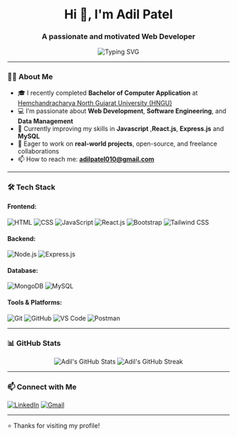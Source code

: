 <h1 align="center">Hi 👋, I'm Adil Patel</h1>
<h3 align="center">A passionate and motivated Web Developer</h3>

<p align="center">
  <img src="https://readme-typing-svg.demolab.com?font=Fira+Code&weight=500&pause=1000&center=true&width=435&lines=Full+Stack+Developer;MERN+Stack+Developer;React.js+Lover;Open+Source+Learner" alt="Typing SVG" />
</p>

---

### 👨‍💻 About Me

- 🎓 I recently completed **Bachelor of Computer Application** at [Hemchandracharya North Gujarat University (HNGU)](https://www.ngu.ac.in/)
- 💻 I’m passionate about **Web Development**, **Software Engineering**, and **Data Management**
- 🌱 Currently improving my skills in **Javascript** ,**React.js**, **Express.js** and **MySQL** 
- 🚀 Eager to work on **real-world projects**, open-source, and freelance collaborations
- 📫 How to reach me: **adilpatel010@gmail.com**

---

### 🛠️ Tech Stack

#### Frontend:
![HTML](https://img.shields.io/badge/-HTML5-E34F26?style=flat&logo=html5&logoColor=white)
![CSS](https://img.shields.io/badge/-CSS3-1572B6?style=flat&logo=css3)
![JavaScript](https://img.shields.io/badge/-JavaScript-F7DF1E?style=flat&logo=javascript&logoColor=black)
![React.js](https://img.shields.io/badge/-React-61DAFB?style=flat&logo=react&logoColor=black)
![Bootstrap](https://img.shields.io/badge/-Bootstrap-7952B3?style=flat&logo=bootstrap)
![Tailwind CSS](https://img.shields.io/badge/-TailwindCSS-38B2AC?style=flat&logo=tailwind-css&logoColor=white)

#### Backend:
![Node.js](https://img.shields.io/badge/-Node.js-339933?style=flat&logo=nodedotjs&logoColor=white)
![Express.js](https://img.shields.io/badge/-Express.js-000000?style=flat&logo=express&logoColor=white)

#### Database:
![MongoDB](https://img.shields.io/badge/-MongoDB-47A248?style=flat&logo=mongodb&logoColor=white)
![MySQL](https://img.shields.io/badge/-MySQL-00758F?style=flat&logo=mysql&logoColor=white)

#### Tools & Platforms:
![Git](https://img.shields.io/badge/-Git-F05032?style=flat&logo=git&logoColor=white)
![GitHub](https://img.shields.io/badge/-GitHub-181717?style=flat&logo=github)
![VS Code](https://img.shields.io/badge/-VSCode-007ACC?style=flat&logo=visual-studio-code)
![Postman](https://img.shields.io/badge/-Postman-FF6C37?style=flat&logo=postman&logoColor=white)

---

### 📊 GitHub Stats

<p align="center">
  <img src="https://github-readme-stats.vercel.app/api?username=AdilPatel&show_icons=true&theme=github_dark" alt="Adil's GitHub Stats" />
  <img src="https://github-readme-streak-stats.herokuapp.com/?user=AdilPatel&theme=dark" alt="Adil's GitHub Streak" />
</p>

---

### 📫 Connect with Me

[![LinkedIn](https://img.shields.io/badge/-LinkedIn-blue?style=flat&logo=linkedin&logoColor=white)](https://linkedin.com/in/adil-patel-ap)
[![Gmail](https://img.shields.io/badge/-Gmail-D14836?style=flat&logo=gmail&logoColor=white)](mailto:adilpatel010@gmail.com)

---

⭐️ Thanks for visiting my profile!

